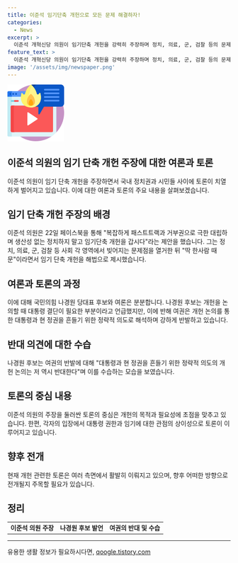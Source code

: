 ```yaml
---
title: 이준석 임기단축 개헌으로 모든 문제 해결하자!
categories:
  - News
excerpt: >
  이준석 개혁신당 의원이 임기단축 개헌을 강력히 주장하며 정치, 의료, 군, 검찰 등의 문제를 지적하고, 해법으로 임기단축 개헌을 제시했다. 이에 국민의힘 나경원 당대표 후보도 임기 단축 언급하며 의견을 제시했으나 여권의 반발에 대응하기도 했다. 이준석 의원의 주장에 대한 다양한 의견이 나오고 있으나, 민감한 문제에 대한 논의가 뜨겁게 전개되고 있다.
feature_text: >
  이준석 개혁신당 의원이 임기단축 개헌을 강력히 주장하며 정치, 의료, 군, 검찰 등의 문제를 지적하고, 해법으로 임기단축 개헌을 제시했다. 이에 국민의힘 나경원 당대표 후보도 임기 단축 언급하며 의견을 제시했으나 여권의 반발에 대응하기도 했다. 이준석 의원의 주장에 대한 다양한 의견이 나오고 있으나, 민감한 문제에 대한 논의가 뜨겁게 전개되고 있다.
image: '/assets/img/newspaper.png'
---
```


<p><img src="/assets/img/news.png" alt="rentncar 속보" /></p>

<h2>이준석 의원의 임기 단축 개헌 주장에 대한 여론과 토론</h2>

<p data-ke-size="size16">이준석 의원이 임기 단축 개헌을 주장하면서 국내 정치권과 시민들 사이에 토론이 치열하게 벌어지고 있습니다. 이에 대한 여론과 토론의 주요 내용을 살펴보겠습니다.</p>

<h2 data-ke-size="size26">임기 단축 개헌 주장의 배경</h2>

<p data-ke-size="size16">이준석 의원은 22일 페이스북을 통해 "복잡하게 패스트트랙과 거부권으로 극한 대립하며 생산성 없는 정치하지 말고 임기단축 개헌을 갑시다"라는 제안을 했습니다. 그는 정치, 의료, 군, 검찰 등 사회 각 영역에서 빚어지는 문제점을 열거한 뒤 "딱 한사람 때문"이라면서 임기 단축 개헌을 해법으로 제시했습니다.</p>

<h2 data-ke-size="size26">여론과 토론의 과정</h2>

<p data-ke-size="size16">이에 대해 국민의힘 나경원 당대표 후보와 여론은 분분합니다. 나경원 후보는 개헌을 논의할 때 대통령 결단이 필요한 부분이라고 언급했지만, 이에 반해 여권은 개헌 논의를 통한 대통령과 현 정권을 흔들기 위한 정략적 의도로 해석하며 강하게 반발하고 있습니다.</p>

<h2 data-ke-size="size26">반대 의견에 대한 수습</h2>

<p data-ke-size="size16">나경원 후보는 여권의 반발에 대해 "대통령과 현 정권을 흔들기 위한 정략적 의도의 개헌 논의는 저 역시 반대한다"며 이를 수습하는 모습을 보였습니다.</p>

<h2 data-ke-size="size26">토론의 중심 내용</h2>

<p data-ke-size="size16">이준석 의원의 주장을 둘러싼 토론의 중심은 개헌의 목적과 필요성에 초점을 맞추고 있습니다. 한편, 각자의 입장에서 대통령 권한과 임기에 대한 관점의 상이성으로 토론이 이루어지고 있습니다.</p>

<h2 data-ke-size="size26">향후 전개</h2>

<p data-ke-size="size16">현재 개헌 관련한 토론은 여러 측면에서 활발히 이뤄지고 있으며, 향후 어떠한 방향으로 전개될지 주목할 필요가 있습니다.</p>

<h2 data-ke-size="size26">정리</h2>

<table>
    <tr>
        <td style="text-align: center; height: 17px;"><b>이준석 의원 주장</b></td>
        <td style="text-align: center; height: 17px;"><b>나경원 후보 발언</b></td>
        <td style="text-align: center; height: 17px;"><b>여권의 반대 및 수습</b></td>
    </tr>
</table>

<p><hr></p>
유용한 생활 정보가 필요하시다면, <a href="https://qoogle.tistory.com" rel="dofollow">qoogle.tistory.com</a>


